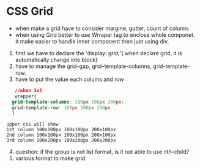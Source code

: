 # CSS Grid
- when make a grid have to consider margine, gutter, count of column.
- when using Grid better to use Wrraper tag to enclose whole componet. it make easier to handle inner component then just using div. 

 1. first we have to declare the 'display: grid;'( when declare grid, it is automatically change into block)
 2. have to manage the grid-gap, grid-template-columns, grid-template-row.
 3. have to put the value each colums and row 
 ```css
    //when 3x3 
    wrapper{
   grid-template-columns: 100px 100px 200px;
   grid-template-row: 100px 100px 200px
   }
   ```
    upper css will show 
    1st column 100x100px 100x100px 200x100px 
    2nd column 100x100px 100x100px 200x100px
    3rd column 100x200px 100x200px 200x200px
 
 4. question: if the group is not list format, is it not able to use nth-child? 
5. various format to make grid 

